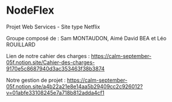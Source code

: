 # NodeFlex
Projet Web Services - Site type Netflix

Groupe composé de : Sam MONTAUDON, Aimé David BEA et Léo ROUILLARD

Lien de notre cahier des charges : https://calm-september-05f.notion.site/Cahier-des-charges-9170e5c8687940d3ac353463f38b3874

Notre gestion de projet : https://calm-september-05f.notion.site/a4b22a21e8e14aa5b29409cc2c926012?v=01abfe33108245e7a718b812adda4cf1
